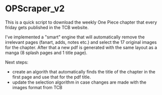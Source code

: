 # OPScraper_v2

This is a quick script to download the weekly One Piece chapter that every friday gets published in the TCB website.

I've implemented a "smart" engine that will automatically remove the irrelevant pages (fanart, adds, notes etc.) and select the 17 original images for the chapter. After that a new pdf is generated with the same layout as a manga (8 splash pages and 1 title page).

Next steps: 
* create an algorith that automatically finds the title of the chapter in the first page and use that for the pdf title.
* update the selection algorithm in case changes are made with the images format from TCB
 
